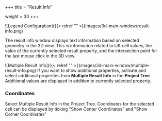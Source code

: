 +++
title = "Result Info"

weight = 30
+++

![Legend Configuration]({{< relref "" >}}images/3d-main-window/result-info.png)


The result info window displays text information based on selected geometry in the 3D view. This is information related to IJK cell values, the value of the currently selected result property, and the intersection point for the last mouse click in the 3D view.


![Multiple Result Info]({{< relref "" >}}images/3d-main-window/multiple-result-info.png)
If you want to show additional properties, activate and select additional properties from **Multiple Result Info** in the **Project Tree**. Additional values are displayed in addition to currently selected property.

### Coordinates
Select Multiple Result Info in the Project Tree. Coordinates for the selected cell can be displayed by ticking "Show Center Coordinates" and "Show Corner Coordinates"